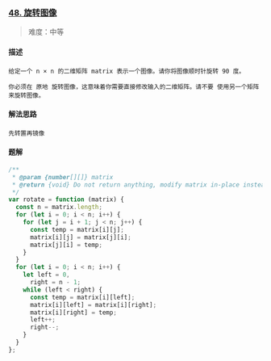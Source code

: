 ### [48. 旋转图像](https://leetcode.cn/problems/rotate-image/description/)

> 难度：中等

#### 描述

```
给定一个 n × n 的二维矩阵 matrix 表示一个图像。请你将图像顺时针旋转 90 度。

你必须在 原地 旋转图像，这意味着你需要直接修改输入的二维矩阵。请不要 使用另一个矩阵来旋转图像。
```

#### 解法思路

```
先转置再镜像
```

#### 题解

```js
/**
 * @param {number[][]} matrix
 * @return {void} Do not return anything, modify matrix in-place instead.
 */
var rotate = function (matrix) {
  const n = matrix.length;
  for (let i = 0; i < n; i++) {
    for (let j = i + 1; j < n; j++) {
      const temp = matrix[i][j];
      matrix[i][j] = matrix[j][i];
      matrix[j][i] = temp;
    }
  }
  for (let i = 0; i < n; i++) {
    let left = 0,
      right = n - 1;
    while (left < right) {
      const temp = matrix[i][left];
      matrix[i][left] = matrix[i][right];
      matrix[i][right] = temp;
      left++;
      right--;
    }
  }
};
```
